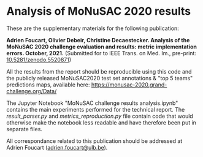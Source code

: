 # Analysis of MoNuSAC 2020 results

These are the supplementary materials for the following publication:

**Adrien Foucart, Olivier Debeir, Christine Decaestecker. 
Analysis of the MoNuSAC 2020 challenge evaluation and results: metric implementation errors. October, 2021.**
(Submitted for to IEEE Trans. on Med. Im., pre-print: [10.5281/zenodo.5520871](https://doi.org/10.5281/zenodo.5520871))

All the results from the report should be reproducible using this code and the publicly released MoNuSAC2020 test set annotations & "top 5 teams" predictions maps, available here: https://monusac-2020.grand-challenge.org/Data/

The Jupyter Notebook "MoNuSAC challenge results analysis.ipynb" contains the main experiments performed for the technical report. The *result_parser.py* and *metrics_reproduction.py* file contain code that would otherwise make the notebook less readable and have therefore been put in separate files.

All correspondance related to this publication should be addressed at Adrien Foucart (adrien.foucart@ulb.be).

